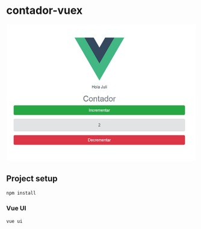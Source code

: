 # contador-vuex

<img src="/images/preview.jpg" >

## Project setup
```
npm install
```

### Vue UI
```
vue ui
```

